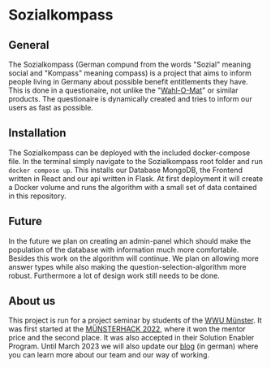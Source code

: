 # Sozialkompass

## General
The Sozialkompass (German compund from the words "Sozial" meaning social and "Kompass" meaning compass) is a project that aims to inform people living in Germany about possible benefit entitlements they have. 
This is done in a questionaire, not unlike the "[Wahl-O-Mat](https://www.wahl-o-mat.de/nordrheinwestfalen2022/app/main_app.html)" or similar products. The questionaire is dynamically created and tries to inform our users as fast as possible.

## Installation
The Sozialkompass can be deployed with the included docker-compose file. In the terminal simply navigate to the Sozialkompass root folder and run `docker compose up`. This installs our Database MongoDB, the Frontend written in React and our api written in Flask. 
At first deployment it will create a Docker volume and runs the algorithm with a small set of data contained in this repository.

## Future
In the future we plan on creating an admin-panel which should make the population of the database with information much more comfortable. Besides this work on the algorithm will continue. We plan on allowing more answer types while also making the question-selection-algorithm more robust. 
Furthermore a lot of design work still needs to be done.

## About us
This project is run for a project seminar by students of the [WWU Münster](https://www.uni-muenster.de/de/). It was first started at the [MÜNSTERHACK 2022](https://www.muensterhack.de/), where it won the mentor price and the second place. It was also accepted in their Solution Enabler Program. Until March 2023 we will also update our [blog](https://sozialkompass.uni-muenster.de/) (in german) where you can learn more about our team and our way of working.
